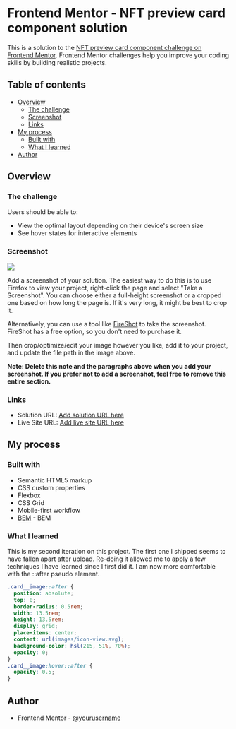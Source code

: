 # Frontend Mentor - NFT preview card component solution

This is a solution to the [NFT preview card component challenge on Frontend Mentor](https://www.frontendmentor.io/challenges/nft-preview-card-component-SbdUL_w0U). Frontend Mentor challenges help you improve your coding skills by building realistic projects.

## Table of contents

- [Overview](#overview)
  - [The challenge](#the-challenge)
  - [Screenshot](#screenshot)
  - [Links](#links)
- [My process](#my-process)
  - [Built with](#built-with)
  - [What I learned](#what-i-learned)
- [Author](#author)

## Overview

### The challenge

Users should be able to:

- View the optimal layout depending on their device's screen size
- See hover states for interactive elements

### Screenshot

![](./screenshot.jpg)

Add a screenshot of your solution. The easiest way to do this is to use Firefox to view your project, right-click the page and select "Take a Screenshot". You can choose either a full-height screenshot or a cropped one based on how long the page is. If it's very long, it might be best to crop it.

Alternatively, you can use a tool like [FireShot](https://getfireshot.com/) to take the screenshot. FireShot has a free option, so you don't need to purchase it.

Then crop/optimize/edit your image however you like, add it to your project, and update the file path in the image above.

**Note: Delete this note and the paragraphs above when you add your screenshot. If you prefer not to add a screenshot, feel free to remove this entire section.**

### Links

- Solution URL: [Add solution URL here](https://your-solution-url.com)
- Live Site URL: [Add live site URL here](https://your-live-site-url.com)

## My process

### Built with

- Semantic HTML5 markup
- CSS custom properties
- Flexbox
- CSS Grid
- Mobile-first workflow
- [BEM](https://getbem.com/introduction/) - BEM

### What I learned

This is my second iteration on this project. The first one I shipped seems to have fallen apart after upload. Re-doing it allowed me to apply a few techniques I have learned since I first did it. I am now more comfortable with the ::after pseudo element.

```css
.card__image::after {
  position: absolute;
  top: 0;
  border-radius: 0.5rem;
  width: 13.5rem;
  height: 13.5rem;
  display: grid;
  place-items: center;
  content: url(images/icon-view.svg);
  background-color: hsl(215, 51%, 70%);
  opacity: 0;
}
.card__image:hover::after {
  opacity: 0.5;
}
```

## Author

- Frontend Mentor - [@yourusername](https://www.frontendmentor.io/profile/yourusername)
